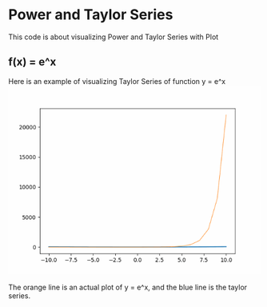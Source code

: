 # Power and Taylor Series
This code is about visualizing Power and Taylor Series with Plot

## f(x) = e^x
Here is an example of visualizing Taylor Series of function y = e^x
![alt text](https://github.com/SSS-BBB/Power_and_Taylor_Series/blob/main/Taylor_Series.gif)

The orange line is an actual plot of y = e^x, and the blue line is the taylor series.

